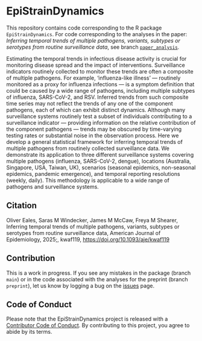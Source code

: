 # EpiStrainDynamics

This repository contains code corresponding to the R package `EpiStrainDynamics`. 
For code corresponding to the analyses in the paper: _Inferring temporal trends of multiple pathogens, variants, subtypes or serotypes from routine surveillance data_, see branch [`paper_analysis`](https://github.com/acefa-hubs/EpiStrainDynamics/tree/paper_analysis). 

Estimating the temporal trends in infectious disease activity is crucial for monitoring disease spread and the impact of interventions. 
Surveillance indicators routinely collected to monitor these trends are often a composite of multiple pathogens. 
For example, ‘influenza-like illness’ — routinely monitored as a proxy for influenza infections — is a symptom definition that could be caused by a wide range of pathogens, including multiple subtypes of influenza, SARS-CoV-2, and RSV. 
Inferred trends from such composite time series may not reflect the trends of any one of the component pathogens, each of which can exhibit distinct dynamics. 
Although many surveillance systems routinely test a subset of individuals contributing to a surveillance indicator — providing information on the relative contribution of the component pathogens — trends may be obscured by time-varying testing rates or substantial noise in the observation process. 
Here we develop a general statistical framework for inferring temporal trends of multiple pathogens from routinely collected surveillance data. 
We demonstrate its application to three different surveillance systems covering multiple pathogens (influenza, SARS-CoV-2, dengue), locations (Australia, Singapore, USA, Taiwan, UK), scenarios (seasonal epidemics, non-seasonal epidemics, pandemic emergence), and temporal reporting resolutions (weekly, daily). 
This methodology is applicable to a wide range of pathogens and surveillance systems.

## Citation
Oliver Eales, Saras M Windecker, James M McCaw, Freya M Shearer, Inferring temporal trends of multiple pathogens, variants, subtypes or serotypes from routine surveillance data, American Journal of Epidemiology, 2025;, kwaf119, https://doi.org/10.1093/aje/kwaf119

## Contribution
This is a work in progress. 
If you see any mistakes in the package (branch `main`) or in the code associated with the analyses for the preprint (branch `preprint`), let us know by logging a bug on the [issues](https://github.com/acefa-hubs/EpiStrainDynamics/issues) page. 

## Code of Conduct
Please note that the EpiStrainDynamics project is released with a [Contributor Code of Conduct](https://acefa-hubs.github.io/EpiStrainDynamics/CODE_OF_CONDUCT.html). By contributing to this project, you agree to abide by its terms.
